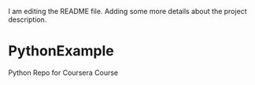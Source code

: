 I am editing the README file. Adding some more details about the project description.
# PythonExample
Python Repo for Coursera Course
